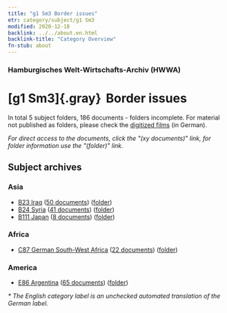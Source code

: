 ```yaml
---
title: "g1 Sm3 Border issues"
etr: category/subject/g1 Sm3
modified: 2020-12-18
backlink: ../../about.en.html
backlink-title: "Category Overview"
fn-stub: about
---
```


### Hamburgisches Welt-Wirtschafts-Archiv (HWWA)
# [g1 Sm3]{.gray}&#8201; Border issues&#160; 





In total 5 subject folders, 186 documents - folders incomplete.
For material not published as folders, please check the [digitized films](/film/h1_sh) (in German).

_For direct access to the documents, click the "(xy documents)" link, for folder information use the "(folder)" link._

## Subject archives



### Asia

- [B23 Iraq](../../../geo/about.en.html#B23) (<a href="https://dfg-viewer.de/show/?tx_dlf[id]=https://pm20.zbw.eu/mets/sh/1411xx/141113/1444xx/144455/public.mets.en.xml" target="_blank">50 documents</a>) ([folder](http://purl.org/pressemappe20/folder/sh/141113,144455))
- [B24 Syria](../../../geo/about.en.html#B24) (<a href="https://dfg-viewer.de/show/?tx_dlf[id]=https://pm20.zbw.eu/mets/sh/1411xx/141114/1444xx/144455/public.mets.en.xml" target="_blank">41 documents</a>) ([folder](http://purl.org/pressemappe20/folder/sh/141114,144455))
- [B111 Japan](../../../geo/about.en.html#B111) (<a href="https://dfg-viewer.de/show/?tx_dlf[id]=https://pm20.zbw.eu/mets/sh/1412xx/141272/1444xx/144455/public.mets.en.xml" target="_blank">8 documents</a>) ([folder](http://purl.org/pressemappe20/folder/sh/141272,144455))

### Africa

- [C87 German South-West Africa](../../../geo/about.en.html#C87) (<a href="https://dfg-viewer.de/show/?tx_dlf[id]=https://pm20.zbw.eu/mets/sh/1414xx/141450/1444xx/144455/public.mets.en.xml" target="_blank">22 documents</a>) ([folder](http://purl.org/pressemappe20/folder/sh/141450,144455))

### America

- [E86 Argentina](../../../geo/about.en.html#E86) (<a href="https://dfg-viewer.de/show/?tx_dlf[id]=https://pm20.zbw.eu/mets/sh/1416xx/141692/1444xx/144455/public.mets.en.xml" target="_blank">65 documents</a>) ([folder](http://purl.org/pressemappe20/folder/sh/141692,144455))


_* The English category label is an unchecked automated translation of the German label._


